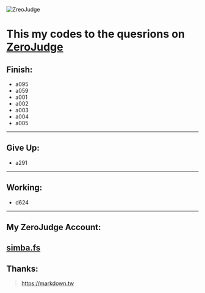 ![ ZreoJudge](https://github.com/simbafs/zerojudge/blob/master/img/zj.png)  

This my codes to the quesrions on [ZeroJudge](https://zerojudge.tw/)
===================================================================
**Finish:**  
-----------
* a095  
* a059  
* a001
* a002
* a003
* a004
* a005
---
**Give Up:**  
------------
* a291    
---
**Working:**  
------------
* d624
---

**My ZeroJudge Account:**  
-------------------------
[simba.fs](https://zerojudge.tw/UserStatistic?id=70712)
---
**Thanks:**  
-----------
><https://markdown.tw>  

